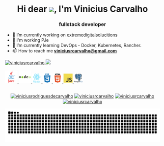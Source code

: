 <h1 align="center">Hi dear <img src="https://raw.githubusercontent.com/kaueMarques/kaueMarques/master/hi.gif" width="30px">, I'm Vinicius Carvalho</h1>
<h3 align="center">fullstack developer</h3>

- 🔭 I’m currently working on [extremedigitalsolucitions](https://www.extremedigital.com.br/eds/)
- 👯 I'm working PJe
- 🌱 I’m currently learning DevOps - Docker, Kubernetes, Rancher.
- 📫 How to reach me **viniciusrcarvalho@gmail.com**


<div>
  <a href="https://github.com/viniciusrcarvalho">
   <img height="180em" src="https://github-readme-stats.vercel.app/api?username=viniciusrcarvalho&show_icons=true&theme=dracula" alt="viniciusrcarvalho"/>
    <img height="180em" src="https://github-readme-stats.vercel.app/api/top-langs/?username=viniciusrcarvalho&layout=compact&langs_count=168&theme=dracula"/>
 </div>

<div style="display: inline_block"><br>
  <img src="https://raw.githubusercontent.com/devicons/devicon/master/icons/java/java-original-wordmark.svg" alt="java" width="40" height="40"/>
  <img src="https://raw.githubusercontent.com/devicons/devicon/master/icons/nodejs/nodejs-original-wordmark.svg" alt="nodejs" width="40" height="40"/>
  <img src="https://raw.githubusercontent.com/devicons/devicon/master/icons/react/react-original-wordmark.svg" alt="react" width="30" height="30"/>
  <img src="https://raw.githubusercontent.com/devicons/devicon/master/icons/css3/css3-plain-wordmark.svg" alt="css3"  width="30" height="30"/>
  <img src="https://raw.githubusercontent.com/devicons/devicon/master/icons/html5/html5-original-wordmark.svg" alt="html5"  width="30" height="30"/>
  <img src="https://raw.githubusercontent.com/devicons/devicon/master/icons/javascript/javascript-original.svg" alt="javascript" width="30" height="30"/>
  <img src="https://raw.githubusercontent.com/devicons/devicon/master/icons/postgresql/postgresql-original-wordmark.svg" alt="postgresql" width="30" height="30"/>
  
</div>
  
  ##

<div align="center">  
  <a href="https://linkedin.com/in/vinicius-rodrigues-de-carvalho-2402192a" target="_blank"><img align="center" src="https://cdn.jsdelivr.net/npm/simple-icons@3.0.1/icons/linkedin.svg" alt="viniciusrodriguesdecarvalho" height="20" width="20" /></a>
  <a href="https://stackoverflow.com/users/15418699/vinicius-rodrigues-de-carvalho" target="blank"><img align="center" src="https://cdn.jsdelivr.net/npm/simple-icons@3.0.1/icons/stackoverflow.svg" alt="viniciusrcarvalho" height="20" width="20" /></a>
  <a href="https://fb.com/profile.php?id=100009043018162" target="_blank"><img align="center" src="https://cdn.jsdelivr.net/npm/simple-icons@3.0.1/icons/facebook.svg" alt="viniciusrcarvalho" height="20" width="20" /></a>
  <a href="https://instagram.com/vinicinn1" target="_blank"><img align="center" src="https://cdn.jsdelivr.net/npm/simple-icons@3.0.1/icons/instagram.svg" alt="viniciusrcarvalho" height="20" width="20" /></a>
  </div>
  
  ![Snake animation](https://github.com/viniciusrcarvalho/viniciusrcarvalho/blob/output/github-contribution-grid-snake.svg)

